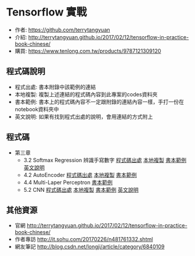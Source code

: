 # Tensorflow 實戰

- 作者: https://github.com/terrytangyuan
- 介紹: http://terrytangyuan.github.io/2017/02/12/tensorflow-in-practice-book-chinese/
- 購買: https://www.tenlong.com.tw/products/9787121309120

## 程式碼說明

- 程式出處: 書本附錄中該範例的連結
- 本地複製: 複製上述連結的程式碼內容到此專案的codes資料夾
- 書本範例: 書本上的程式碼內容不一定跟附錄的連結內容一樣，手打一份在notebook資料夾中
- 英文說明: 如果有找到程式出處的說明，會用連結的方式附上

## 程式碼

- 第三章
  - 3.2 Softmax Regression 辨識手寫數字
    [程式碼出處](https://github.com/tensorflow/tensorflow/blob/master/tensorflow/examples/tutorials/mnist/mnist_softmax.py)
    [本地複製](./codes/ch3/mnist_softmax.py)
    [書本範例](./notebook/3-2.mnist_softmax.ipynb)
    [英文說明](https://www.tensorflow.org/get_started/mnist/beginners)
  - 4.2 AutoEncoder
    [程式碼出處](https://github.com/tensorflow/models/blob/master/autoencoder/AdditiveGaussianNoiseAutoencoderRunner.py)
    [本地複製](./codes/ch4/AdditiveGaussianNoiseAutoencoderRunner.py)
    [書本範例](./notebook/4-2.AdditiveGaussianNoiseAutoencoderRunner.ipynb)
  - 4.4 Multi-Laper Perceptron
    [書本範例](./notebook/4-4.MLP.ipynb)
  - 5.2 CNN
    [程式碼出處](https://github.com/tensorflow/tensorflow/blob/master/tensorflow/examples/tutorials/mnist/mnist_deep.py)
    [本地複製](./codes/ch5/LeNet5.py)
    [書本範例](./notebook/5-2.LeNet5.ipynb)
    [英文說明](https://www.tensorflow.org/get_started/mnist/pros)

## 其他資源

- 官網 http://terrytangyuan.github.io/2017/02/12/tensorflow-in-practice-book-chinese/
- 作者專訪 http://it.sohu.com/20170226/n481761332.shtml
- 網友筆記 http://blog.csdn.net/longji/article/category/6840109
